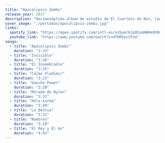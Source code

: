 ```yaml
---
title: "Apocalipsis Zombi"
release_year: 2017
description: "Decimoséptimo álbum de estudio de El Cuarteto de Nos, lanzado el 12 de mayo de 2017 bajo el sello Sony Music Argentina. Producido por Cachorro López, este disco marca un giro hacia un estilo más introspectivo y melódico, con letras profundas y una sonoridad más pop y electrónica. Incluye éxitos como 'Invisible', 'El Innombrable' y 'Gaucho Power'."
cover_image: "./portadas/apocalipsis-zombi.jpg"
links:
  spotify_link: "https://open.spotify.com/intl-es/album/6Jp05umHWHkUhR6V6TnonS"
  youtube_link: "https://www.youtube.com/watch?v=HfKMIecCPsU"
songs:
  - title: "Apocalipsis Zombi"
    duration: "3:33"
  - title: "Invisible"
    duration: "3:36"
  - title: "El Innombrable"
    duration: "3:35"
  - title: "Calma Vladimir"
    duration: "3:23"
  - title: "Gaucho Power"
    duration: "3:20"
  - title: "Mirada de Nylon"
    duration: "3:31"
  - title: "Hola karma"
    duration: "3:49"
  - title: "La Bestia"
    duration: "3:31"
  - title: "Nombres"
    duration: "3:28"
  - title: "El Rey y El As"
    duration: "4:03"
---
```

